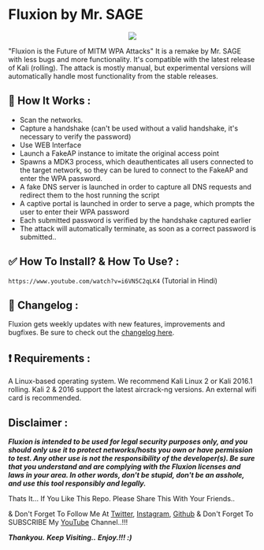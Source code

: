 # Fluxion by Mr. SAGE

<p align="center"><img src="https://github.com/thehackingsage/Fluxion/logos/Logo.png?raw=true" /></p>

"Fluxion is the Future of MITM WPA Attacks" It is a remake by Mr. SAGE with less bugs and more functionality. It's compatible with the latest release of Kali (rolling). The attack is mostly manual, but experimental versions will automatically handle most functionality from the stable releases.

## :book: How It Works :

* Scan the networks.
* Capture a handshake (can't be used without a valid handshake, it's necessary to verify the password)
* Use WEB Interface
* Launch a FakeAP instance to imitate the original access point
* Spawns a MDK3 process, which deauthenticates all users connected to the target network, so they can be lured to connect to the FakeAP and enter the WPA password.
* A fake DNS server is launched in order to capture all DNS requests and redirect them to the host running the script
* A captive portal is launched in order to serve a page, which prompts the user to enter their WPA password
* Each submitted password is verified by the handshake captured earlier
* The attack will automatically terminate, as soon as a correct password is submitted..

## :white_check_mark: How To Install? & How To Use? :

```https://www.youtube.com/watch?v=i6VN5C2qLK4``` (Tutorial in Hindi)

## :scroll: Changelog :
Fluxion gets weekly updates with new features, improvements and bugfixes.
Be sure to check out the [changelog here](https://github.com/FluxionNetwork/fluxion/commits/master).

## :heavy_exclamation_mark: Requirements :
A Linux-based operating system. We recommend Kali Linux 2 or Kali 2016.1 rolling. Kali 2 & 2016 support the latest aircrack-ng versions. An external wifi card is recommended.

## Disclaimer :
***Fluxion is intended to be used for legal security purposes only, and you should only use it to protect networks/hosts you own or have permission to test. Any other use is not the responsibility of the developer(s).  Be sure that you understand and are complying with the Fluxion licenses and laws in your area.  In other words, don't be stupid, don't be an asshole, and use this tool responsibly and legally.***

Thats It... If You Like This Repo. Please Share This With Your Friends..

& Don't Forget To Follow Me At [Twitter](https://www.twitter.com/thehackingsage), [Instagram](https://www.instagram.com/thehackingsage), [Github](https://www.github.com/thehackingsage) & Don't Forget To SUBSCRIBE My [YouTube](https://www.youtube.com/channel/UCYK1n9A4TUq1CvGc6F3DzoA) Channel..!!!

***Thankyou.***
***Keep Visiting..***
***Enjoy.!!! :)***
